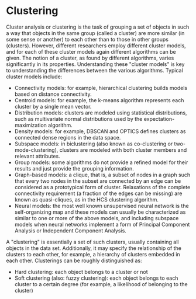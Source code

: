 # Clustering

Cluster analysis or clustering is the task of grouping a set of objects in such a way that objects in the same group (called a cluster) are more similar (in some sense or another) to each other than to those in other groups (clusters). However, different researchers employ different cluster models, and for each of these cluster models again different algorithms can be given. The notion of a cluster, as found by different algorithms, varies significantly in its properties. Understanding these "cluster models" is key to understanding the differences between the various algorithms. Typical cluster models include:

- Connectivity models: for example, hierarchical clustering builds models based on distance connectivity.
- Centroid models: for example, the k-means algorithm represents each cluster by a single mean vector.
- Distribution models: clusters are modeled using statistical distributions, such as multivariate normal distributions used by the expectation-maximization algorithm.
- Density models: for example, DBSCAN and OPTICS defines clusters as connected dense regions in the data space.
- Subspace models: in biclustering (also known as co-clustering or two-mode-clustering), clusters are modeled with both cluster members and relevant attributes.
- Group models: some algorithms do not provide a refined model for their results and just provide the grouping information.
- Graph-based models: a clique, that is, a subset of nodes in a graph such that every two nodes in the subset are connected by an edge can be considered as a prototypical form of cluster. Relaxations of the complete connectivity requirement (a fraction of the edges can be missing) are known as quasi-cliques, as in the HCS clustering algorithm.
- Neural models: the most well known unsupervised neural network is the self-organizing map and these models can usually be characterized as similar to one or more of the above models, and including subspace models when neural networks implement a form of Principal Component Analysis or Independent Component Analysis.

<p>A "clustering" is essentially a set of such clusters, usually containing all objects in the data set. Additionally, it may specify the relationship of the clusters to each other, for example, a hierarchy of clusters embedded in each other. Clusterings can be roughly distinguished as:

- Hard clustering: each object belongs to a cluster or not
- Soft clustering (also: fuzzy clustering): each object belongs to each cluster to a certain degree (for example, a likelihood of belonging to the cluster)
